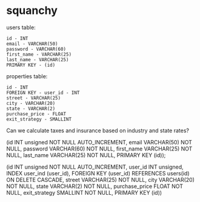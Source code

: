 # squanchy

users table:
```
id - INT
email - VARCHAR(50)
password - VARCHAR(60)
first_name - VARCHAR(25)
last_name - VARCHAR(25)
PRIMARY KEY - (id)
```

properties table:
```
id - INT
FOREIGN KEY - user_id - INT
street - VARCHAR(25)
city - VARCHAR(20)
state - VARCHAR(2)
purchase_price - FLOAT
exit_strategy - SMALLINT
```

Can we calculate taxes and insurance based on industry and state rates?

(id INT unsigned NOT NULL AUTO_INCREMENT, email VARCHAR(50) NOT NULL, password VARCHAR(60) NOT NULL, first_name VARCHAR(25) NOT NULL, last_name VARCHAR(25) NOT NULL, PRIMARY KEY (id));

(id INT unsigned NOT NULL AUTO_INCREMENT, user_id INT unsigned, INDEX user_ind (user_id), FOREIGN KEY (user_id) REFERENCES users(id) ON DELETE CASCADE, street VARCHAR(25) NOT NULL, city VARCHAR(20) NOT NULL, state VARCHAR(2) NOT NULL, purchase_price FLOAT NOT NULL, exit_strategy SMALLINT NOT NULL, PRIMARY KEY (id))

